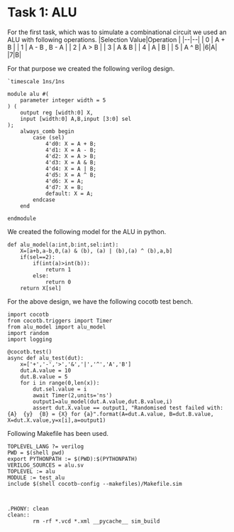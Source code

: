 ﻿# Task 1: ALU
For the first task, which was to simulate a combinational circuit we used an ALU with following operations.
|Selection Value|Operation  |
|--|--|
| 0 | A + B |
| 1 | A - B , B - A |
| 2 | A > B |
| 3 | A & B |
| 4 | A \| B |
| 5 | A ^ B|
|6|A|
|7|B|

For that purpose we created the following verilog design.

    `timescale 1ns/1ns
    
    module alu #(
        parameter integer width = 5
    ) (
        output reg [width:0] X,
        input [width:0] A,B,input [3:0] sel
    );
        always_comb begin 
            case (sel)
                4'd0: X = A + B;
                4'd1: X = A - B;
                4'd2: X = A > B;
                4'd3: X = A & B;
                4'd4: X = A | B;
                4'd5: X = A ^ B;
                4'd6: X = A;
                4'd7: X = B;
                default: X = A;
            endcase
        end
        
    endmodule
We created the following model for the ALU in python.

    def alu_model(a:int,b:int,sel:int):
        X=[a+b,a-b,0,(a) & (b), (a) | (b),(a) ^ (b),a,b]
        if(sel==2):
            if(int(a)>int(b)):
                return 1
            else:
                return 0
        return X[sel]

For the above design, we have the following cocotb test bench.

    import cocotb
    from cocotb.triggers import Timer
    from alu_model import alu_model
    import random
    import logging
    
    @cocotb.test()
    async def alu_test(dut):
        x=['+','-','>','&','|','^','A','B']
        dut.A.value = 10
        dut.B.value = 5
        for i in range(0,len(x)):
            dut.sel.value = i
            await Timer(2,units='ns')
            output1=alu_model(dut.A.value,dut.B.value,i)
            assert dut.X.value == output1, "Randomised test failed with: {A}  {y}  {B} = {X} for {a}".format(A=dut.A.value, B=dut.B.value, X=dut.X.value,y=x[i],a=output1)
Following Makefile has been used.

    TOPLEVEL_LANG ?= verilog
    PWD = $(shell pwd)
    export PYTHONPATH := $(PWD):$(PYTHONPATH)
    VERILOG_SOURCES = alu.sv
    TOPLEVEL := alu
    MODULE := test_alu
    include $(shell cocotb-config --makefiles)/Makefile.sim
    
    
    
    .PHONY: clean
    clean::
            rm -rf *.vcd *.xml __pycache__ sim_build

